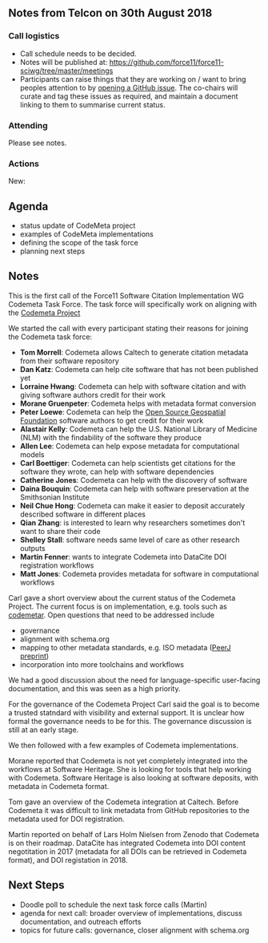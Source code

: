 ## Notes from Telcon on 30th August 2018

### Call logistics

 - Call schedule needs to be decided.
 - Notes will be published at: https://github.com/force11/force11-sciwg/tree/master/meetings
 - Participants can raise things that they are working on / want to bring peoples attention to by [opening a GitHub issue](https://github.com/force11/force11-sciwg/issues). The co-chairs will curate and tag these issues as required, and maintain a document linking to them to summarise current status.

### Attending

Please see notes.

### Actions
 
New:

## Agenda

* status update of CodeMeta project
* examples of CodeMeta implementations
* defining the scope of the task force
* planning next steps

## Notes

This is the first call of the Force11 Software Citation Implementation WG Codemeta Task Force. The task force will specifically work on aligning with the [Codemeta Project](https://codemeta.github.io/) 

We started the call with every participant stating their reasons for joining the Codemeta task force:

* **Tom Morrell**: Codemeta allows Caltech to generate citation metadata from their software repository
* **Dan Katz**: Codemeta can help cite software that has not been published yet
* **Lorraine Hwang**: Codemeta can help with software citation and with giving software authors credit for their work
* **Morane Gruenpeter**: Codemeta helps with metadata format conversion
* **Peter Loewe**: Codemeta can help the [Open Source Geospatial Foundation](https://www.osgeo.org/) software authors to get credit for their work
* **Alastair Kelly**: Codemeta can help the U.S. National Library of Medicine (NLM) with the findability of the software they produce
* **Allen Lee**: Codemeta can help expose metadata for computational models
* **Carl Boettiger**: Codemeta can help scientists get citations for the software they wrote, can help with software dependencies
* **Catherine Jones**: Codemeta can help with the discovery of software
* **Daina Bouquin**: Codemeta can help with software preservation at the Smithsonian Institute
* **Neil Chue Hong**: Codemeta can make it easier to deposit accurately described software in different places
* **Qian Zhang**: is interested to learn why researchers sometimes don't want to share their code
* **Shelley Stall**: software needs same level of care as other research outputs
* **Martin Fenner**: wants to integrate Codemeta into DataCite DOI registration workflows
* **Matt Jones**: Codemeta provides metadata for software in computational workflows

Carl gave a short overview about the current status of the Codemeta Project. The current focus is on implementation, e.g. tools such as [codemetar](https://github.com/ropensci/codemetar). Open questions that need to be addressed include

* governance
* alignment with schema.org
* mapping to other metadata standards, e.g. ISO metadata ([PeerJ preprint](https://doi.org/10.7287/peerj.preprints.27153v1))
* incorporation into more toolchains and workflows

We had a good discussion about the need for language-specific user-facing documentation, and this was seen as a high priority.

For the governance of the Codemeta Project Carl said the goal is to become a trusted statndard with visibility and external support. It is unclear how formal the governance needs to be for this. The governance discussion is still at an early stage.

We then followed with a few examples of Codemeta implementations.

Morane reported that Codemeta is not yet completely integrated into the workflows at Software Heritage. She is looking for tools that help working with Codemeta. Software Heritage is also looking at software deposits, with metadata in Codemeta format.

Tom gave an overview of the Codemeta integration at Caltech. Before Codemeta it was difficult to link metadata from GitHub repositories to the metadata used for DOI registration.

Martin reported on behalf of Lars Holm Nielsen from Zenodo that Codemeta is on their roadmap. DataCite has integrated Codemeta into DOI content negotitation in 2017 (metadata for all DOIs can be retrieved in Codemeta format), and DOI registation in 2018.

## Next Steps

* Doodle poll to schedule the next task force calls (Martin)
* agenda for next call: broader overview of implementations, discuss documentation, and outreach efforts
* topics for future calls: governance, closer alignment with schema.org
